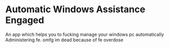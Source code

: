 # Automatic Windows Assistance Engaged
An app which helps you to fucking manage your windows pc automatically 
Administering fe. 
omfg im dead because of fe overdose